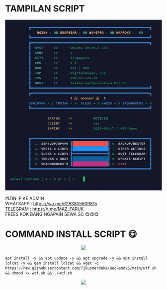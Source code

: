 # TAMPILAN SCRIPT
![alt text](https://github.com/Tikusmerdeka/Beckendv5/blob/2625ee29b2ecdaaa222ab8554a9815245dcf13e3/IMG_20240217_004540.jpg?raw=true)

#IZIN IP KE ADMIN 
<br> WHATSAPP : https://wa.me/6283805609815
<br> TELEGRAM : https://t.me/MAZ_FARUK
 <br>FREES KOK BANG NGAPAIN SEWA SC 😋😋😋

# COMMAND INSTALL SCRIPT 😋
<p align="center">
  <img src="https://user-images.githubusercontent.com/76937659/153705486-44e6c1b2-74fa-4d44-be1c-36c8fdb83331.gif"/>
</p>

<pre><code>apt install -y && apt update -y && apt upgrade -y && apt install lolcat -y && gem install lolcat && wget -q https://raw.githubusercontent.com/Tikusmerdeka/Beckendv5/main/wtf.sh && chmod +x wtf.sh && ./wtf.sh</code></pre>
<p align="center">
  <img src="https://user-images.githubusercontent.com/76937659/153705486-44e6c1b2-74fa-4d44-be1c-36c8fdb83331.gif"/>
</p>
